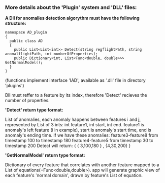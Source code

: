 ### More details about the 'Plugin' system and 'DLL' files:

**A Dll for anomalies detection algorythm must have the following structure:**

```
namespace AD_plugin
{
  public class AD
  {
    public List<List<int>> Detect(string regflightPath, string anomalflightPath, int numberOfProperties);
    public Dictionary<int, List<Func<double, double>>> GetNormalModel();
  }
}
```
(functions implement interface 'IAD', available as '.dll' file in directory 'plugins')

Dll must reffer to a feature by its index, therefore 'Detect' recieves the number of properties. 

**'Detect' return type format:**

List of anomalies, each anomaly happens between features i and j, represented by List of 3 ints: int feature1, int start, int end.
feature1 is anomaly's left feature (i in example), start is anomaly's start time, end is anomaly's ending time.
if we have these anomalies:
feature3-feature8 from timestamp 100 to timestamp 180
feature4-feature5 from timestamp 30 to timestamp 200
Detect will return:
{ { 3,100,180 } , {4,30,200} }
  
**'GetNormalModel' return type format:**

Dictionary of every feature that correlates with another feature mapped to a List of equations(=Func<double,double>).
app will generate graphic view of each feature's 'normal domain', drawn by feature's List of equation.  
